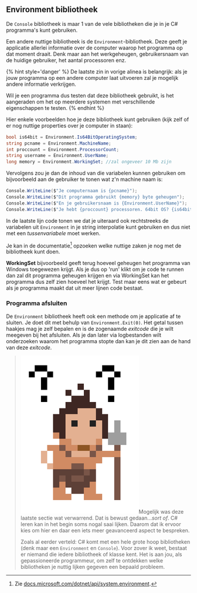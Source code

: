 ## Environment bibliotheek

De ``Console`` bibliotheek is maar 1 van de vele bibliotheken die je in je C# programma's kunt gebruiken. 

Een andere nuttige bibliotheek is de ``Environment``-bibliotheek. Deze geeft je applicatie allerlei informatie over de computer waarop het programma op dat moment draait. Denk maar aan het werkgeheugen, gebruikersnaam van de huidige gebruiker, het aantal processoren enz.

{% hint style='danger' %}
De laatste zin in vorige alinea is belangrijk: als je jouw programma op een andere computer laat uitvoeren zal je mogelijk andere informatie verkrijgen. 

Wil je een programma dus testen dat deze bibliotheek gebruikt, is het aangeraden om het op meerdere systemen met verschillende eigenschappen te testen.
{% endhint %}


Hier enkele voorbeelden hoe je deze bibliotheek kunt gebruiken (kijk zelf of er nog nuttige properties over je computer in staan):

```csharp
bool is64bit = Environment.Is64BitOperatingSystem;
string pcname = Environment.MachineName;
int proccount = Environment.ProcessorCount;
string username = Environment.UserName;
long memory = Environment.WorkingSet; //zal ongeveer 10 Mb zijn
```

Vervolgens zou je dan de inhoud van die variabelen kunnen gebruiken om bijvoorbeeld aan de gebruiker te tonen wat z'n machine naam is:

```csharp
Console.WriteLine($"Je computernaam is {pcname}");
Console.WriteLine($"Dit programma gebruikt {memory} byte geheugen");
Console.WriteLine($"En je gebruikersnaam is {Environment.UserName}");
Console.WriteLine($"Je hebt {proccount} processoren. 64bit OS? {is64bit}.")
```

In de laatste lijn code tonen we dat je uiteraard ook rechtstreeks de variabelen uit ``Environment`` in je string interpolatie kunt gebruiken en dus niet met een *tussenvariabele* moet werken.

Je kan in de documentatie[^docenv] opzoeken welke nuttige zaken je nog met de bibliotheek kunt doen.


**WorkingSet** bijvoorbeeld geeft terug hoeveel geheugen het programma van Windows toegewezen krijgt. Als je dus op 'run' klikt om je code te runnen dan zal dit programma geheugen krijgen en via WorkingSet kan het programma dus zelf zien hoeveel het krijgt. Test maar eens wat er gebeurt als je programma maakt dat uit meer lijnen code bestaat.


[^docenv]: Zie [docs.microsoft.com/dotnet/api/system.environment](https://docs.microsoft.com/dotnet/api/system.environment).

### Programma afsluiten

De ``Environment`` bibliotheek heeft ook een methode om je applicatie af te sluiten. Je doet dit met behulp van ``Environment.Exit(0)``. Het getal tussen haakjes mag je zelf bepalen en is de zogenaamde *exitcode* die je wilt meegeven bij het afsluiten. Als je dan later via logbestanden wilt onderzoeken waarom het programma stopte dan kan je dit zien aan de hand van deze *exitcode*.


>![](../assets/care.png)Mogelijk was deze laatste sectie wat verwarrend. Dat is bewust gedaan...*sort of*. C# leren kan in het begin soms nogal saai lijken. Daarom dat ik ervoor kies om hier en daar een iets meer geavanceerd aspect te bespreken. 
>
>Zoals al eerder verteld: C# komt met een hele grote hoop bibliotheken (denk maar een ``Environment`` en ``Console``). Voor zover ik weet, bestaat er niemand die iedere bibliotheek of klasse kent. Het is aan jou, als gepassioneerde programmeur, om zelf te ontdekken welke bibliotheken je nuttig lijken gegeven een bepaald probleem.



